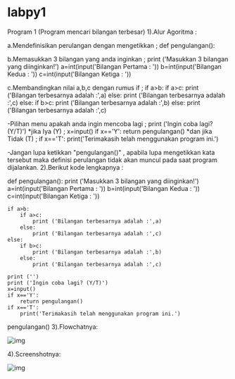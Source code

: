 # labpy1

Program 1 (Program mencari bilangan terbesar)
1).Alur Agoritma :

a.Mendefinisikan perulangan dengan mengetikkan ;
	def pengulangan():
   
b.Memasukkan 3 bilangan yang anda inginkan ;
	 print ('Masukkan 3 bilangan yang diinginkan!')
    	 a=int(input('Bilangan Pertama : '))
    	 b=int(input('Bilangan Kedua   : '))
    	 c=int(input('Bilangan Ketiga  : '))

c.Membandingkan nilai a,b,c dengan rumus if ;
    if a>b:
        if a>c:
            print ('Bilangan terbesarnya adalah :',a)
        else:
            print ('Bilangan terbesarnya adalah :',c)
    else:
        if b>c:
            print ('Bilangan terbesarnya adalah :',b)
        else:
            print ('Bilangan terbesarnya adalah :',c)

-Pilihan menu apakah anda ingin mencoba lagi ;
	 print ('Ingin coba lagi? (Y/T)')
*jika Iya (Y) ;
	x=input()
        if x=='Y':
	return pengulangan()
*dan jika Tidak (T) ;
	if x=='T':
	print('Terimakasih telah menggunakan program ini.')

-Jangan lupa ketikkan "pengulangan()" ,
 apabila lupa mengetikkan kata tersebut 
 maka definisi perulangan tidak akan muncul pada saat program dijalankan.
2).Berikut kode lengkapnya :


def pengulangan():
    print ('Masukkan 3 bilangan yang diinginkan!')
    a=int(input('Bilangan Pertama : '))
    b=int(input('Bilangan Kedua   : '))
    c=int(input('Bilangan Ketiga  : '))

    if a>b:
        if a>c:
            print ('Bilangan terbesarnya adalah :',a)
        else:
            print ('Bilangan terbesarnya adalah :',c)
    else:
        if b>c:
            print ('Bilangan terbesarnya adalah :',b)
        else:
            print ('Bilangan terbesarnya adalah :',c)

    print ('')
    print ('Ingin coba lagi? (Y/T)')
    x=input()
    if x=='Y':
        return pengulangan()
    if x=='T':
        print('Terimakasih telah menggunakan program ini.')

pengulangan()
3).Flowchatnya:

![img]()

4).Screenshotnya:

![img]()